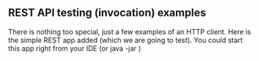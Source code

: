 REST API testing (invocation) examples
--------------------------------------

There is nothing too special, just a few examples of an HTTP client.
Here is the simple REST app added (which we are going to test). 
You could start this app right from your IDE (or java -jar <built jar>)
